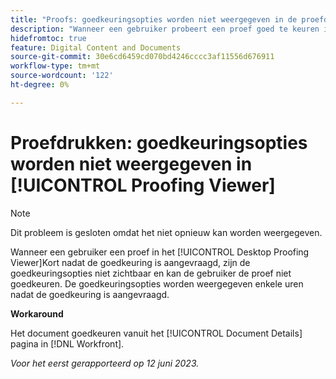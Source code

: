 ```yaml
---
title: "Proofs: goedkeuringsopties worden niet weergegeven in de proefdrukweergave"
description: "Wanneer een gebruiker probeert een proef goed te keuren in de Desktop Proofing Viewer, kort nadat de goedkeuring is aangevraagd, zijn de goedkeuringsopties niet zichtbaar en kan de gebruiker de proef niet goedkeuren. De goedkeuringsopties worden weergegeven enkele uren nadat de goedkeuring is aangevraagd."
hidefromtoc: true
feature: Digital Content and Documents
source-git-commit: 30e6cd6459cd070bd4246cccc3af11556d676911
workflow-type: tm+mt
source-wordcount: '122'
ht-degree: 0%

---
```



# Proefdrukken: goedkeuringsopties worden niet weergegeven in [!UICONTROL Proofing Viewer]

>[!NOTE]
>
>Dit probleem is gesloten omdat het niet opnieuw kan worden weergegeven.

Wanneer een gebruiker een proef in het [!UICONTROL Desktop Proofing Viewer]Kort nadat de goedkeuring is aangevraagd, zijn de goedkeuringsopties niet zichtbaar en kan de gebruiker de proef niet goedkeuren. De goedkeuringsopties worden weergegeven enkele uren nadat de goedkeuring is aangevraagd.

**Workaround**

Het document goedkeuren vanuit het [!UICONTROL Document Details] pagina in [!DNL Workfront].

_Voor het eerst gerapporteerd op 12 juni 2023._

